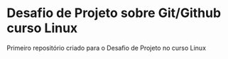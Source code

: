 # Desafio de Projeto sobre Git/Github curso Linux
Primeiro repositório criado para o Desafio de Projeto no curso Linux
